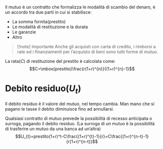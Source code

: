Il mutuo è un contratto che formalizza le modalità di scambio del denaro, è un accordo tra due parti in cui si stabilisce:
- La somma fornita(prestito)
- Le modalità di restituzione e la durata
- Le garanzie
- Altro

>[!note] Importante
>Anche gli acquisti con carta di credito, i rimborsi a rate ed i finanziamenti per l’acquisto di beni sono tutti forme di mutuo.

La rata($C$) di restituzione del prestito è calcolata come:
$$C=\mbox{prestito}\frac{r(1+r)^{n}}{(1+r)^{n}-1}$$
# Debito residuo($U_{t}$)
Il debito residuo è il valore del mutuo, nel tempo cambia. Man mano che si pagano le 
tasse il debito diminuisce fino ad annullarsi.

Qualsiasi contratto di mutuo prevede la possibilità di recesso anticipata o surroga, pagando il debito residuo.
(La surroga di un mutuo è la possibilità di trasferire un mutuo da una banca ad un’altra)
$$U_{t}=prestito(1+r)^t-C\frac{(1+r)^{t}-1}{r}=C\frac{(1+r)^{n-t}-1}{r(1+r)^{n-t}}$$


